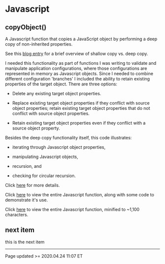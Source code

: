 # Javascript

## copyObject()

A Javascript function that copies a JavaScript object by performing a deep copy of non-inherited properties.

See this [blog entry](/pages/blog.md#04/24_-_Shallow_Copy_vs._Deep_Copy,_and_copyObject) for a brief overview of shallow copy vs. deep copy.

I needed this functionality as part of functions I was writing to validate and manipulate application configurations, where those configurations are represented in memory as Javascript objects. Since I needed to combine different configuration 'branches' I included the ability to retain existing properties of the target object. There are three options:

 - Delete any existing target object properties.

 - Replace existing target object properties if they conflict with source object properties; retain existing target object properties that do not conflict with source object properties.

 - Retain existing target object properties even if they conflict with a source object property.

Besides the deep copy functionality itself, this code illustrates:

 - iterating through Javascript object properties,

 - manipulating Javascript objects,

 - recursion, and

 - checking for circular recursion.

Click [here](copyObject.md) for more details.

Click [here](https://www.scheidel.net/library/copyObject.js) to view the entire Javascript function, along with some code to demonstrate it's use.

Click [here](https://www.scheidel.net/library/copyObject-mini.js) to view the entire Javascript function, minified to ~1,100 characters.

## next item

this is the next item

<hr class="tight"><p class="timestamp">Page updated >= 2020.04.24 11:07 ET</p>
